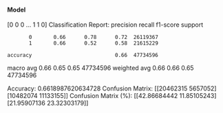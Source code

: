 #### Model
[0 0 0 ... 1 1 0]
Classification Report:
              precision    recall  f1-score   support

           0       0.66      0.78      0.72  26119367
           1       0.66      0.52      0.58  21615229

    accuracy                           0.66  47734596
   macro avg       0.66      0.65      0.65  47734596
weighted avg       0.66      0.66      0.65  47734596

Accuracy: 0.6618987620634728
Confusion Matrix:
[[20462315  5657052]
 [10482074 11133155]]
Confusion Matrix (%):
[[42.86684442 11.85105243]
 [21.95907136 23.32303179]]
